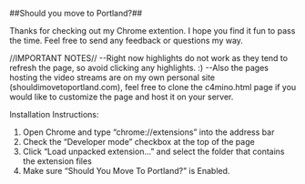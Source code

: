 ##Should you move to Portland?##

Thanks for checking out my Chrome extention. I hope you find it fun to pass the time. Feel free to send any feedback or questions my way.

//IMPORTANT NOTES//
--Right now highlights do not work as they tend to refresh the page, so avoid clicking any highlights. :)
--Also the pages hosting the video streams are on my own personal site (shouldimovetoportland.com), feel free to clone the c4mino.html page if you would like to customize the page and host it on your server.


Installation Instructions:
  1. Open Chrome and type “chrome://extensions” into the address bar
  2. Check the “Developer mode” checkbox at the top of the page
  3. Click “Load unpacked extension…” and select the folder that contains the extension files
  4. Make sure “Should You Move To Portland?” is Enabled.
